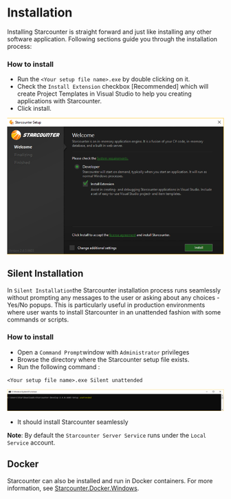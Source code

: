 # Installation

Installing Starcounter is straight forward and just like installing any other software application. Following sections guide you through the installation process:

### How to install

* Run the  `<Your setup file name>.exe`  by double clicking on it.
* Check the `Install Extension` checkbox [Recommended] which will create Project Templates in Visual Studio to help you creating applications with Starcounter.
* Click install.

![](../../.gitbook/assets/StarcounterInstallation.PNG)



## Silent Installation

In `Silent Installation`the Starcounter installation process runs seamlessly without prompting any messages to the user or asking about any choices - Yes/No popups. This is particularly useful in production environments where user wants to install Starcounter in an unattended fashion with some commands or scripts.  

### How to install

* Open a `Command Prompt`window with `Administrator` privileges
* Browse the directory where the Starcounter setup file exists.
* Run the following command :

```text
<Your setup file name>.exe Silent unattended
```

![](../../.gitbook/assets/silent-mode.PNG)

* It should install Starcounter seamlessly

**Note**: By default the  `Starcounter Server Service` runs under the `Local Service` account.

## Docker

Starcounter can also be installed and run in Docker containers. For more information, see [Starcounter.Docker.Windows](https://github.com/Starcounter/Starcounter.Docker.Windows).


